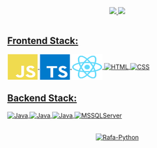 <!---
RaphaelAnaximenes/RaphaelAnaximenes is a ✨ special ✨ repository because its `README.md` (this file) appears on your GitHub profile.
You can click the Preview link to take a look at your changes.
--->




<div align="center">
  <a href="https://github.com/RaphaelAnaximenes">
  <img height="180em" src="https://github-readme-stats.vercel.app/api?username=RaphaelAnaximenes&show_icons=true&theme=dracula&include_all_commits=true&count_private=true"/>
  <img height="180em" src="https://github-readme-stats.vercel.app/api/top-langs/?username=RaphaelAnaximenes&layout=compact&langs_count=7&theme=dracula"/>
</div>
  
<div style="display: inline_block"><br>


<!--  <img align="right" alt="Rafa-pic" height="150" style="border-radius:50px;" src="https://media.discordapp.net/attachments/639956127056134178/890373478988013628/Publicacoes_Instagram_1_1.png?width=676&height=676"> -->
</div>
  
<div align="left">
  <h2>Frontend Stack: </h2>
  <img align="center" alt="Js" height="60" width="70" src="https://raw.githubusercontent.com/devicons/devicon/master/icons/javascript/javascript-plain.svg">
  <img align="center" alt="Ts" height="60" width="70" src="https://raw.githubusercontent.com/devicons/devicon/master/icons/typescript/typescript-plain.svg">
  <img align="center" alt="React" height="60" width="70" src="https://raw.githubusercontent.com/devicons/devicon/master/icons/react/react-original.svg">
  <img align="center" alt="HTML" height="60" width="70" src="https://cdn.jsdelivr.net/gh/devicons/devicon/icons/html5/html5-original.svg">
  <img align="center" alt="CSS" height="60" width="70" src="https://cdn.jsdelivr.net/gh/devicons/devicon/icons/css3/css3-original.svg">

 </div>
  
  
<div align="left">
 <h2>Backend Stack: </h2>
  <img align="center" alt="Java" height="60" width="80" src="https://cdn.jsdelivr.net/gh/devicons/devicon/icons/java/java-original-wordmark.svg">
  <img align="center" alt="Java" height="60" width="80" src="https://cdn.jsdelivr.net/gh/devicons/devicon/icons/spring/spring-original.svg">
  <img align="center" alt="Java" height="60" width="80" src="https://cdn.jsdelivr.net/gh/devicons/devicon/icons/mysql/mysql-original-wordmark.svg">
  <img align="center" alt="MSSQLServer" height="60" width="70" src="https://cdn.jsdelivr.net/gh/devicons/devicon@v2.15.1/devicon.min.css">
</div>
  



   
 
  
<div align="center">
 <p> <br>
<a href=" raphaelanaximenesdev@icloud.com"><img align="center" alt="Rafa-Python" height="80" width="100" src="https://img.shields.io/badge/Ask%20me-anything-1abc9c.svg"></a>
</div>

